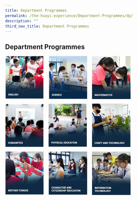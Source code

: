 ```yaml
---
title: Department Programmes
permalink: /the-huayi-experience/Department-Programmes/dp/
description: ""
third_nav_title: Department Programmes
---
```

## Department Programmes

<p><a href="/the-huayi-experience/Department-Programmes/el/">
<img style="width:25%;margin-right:15px;" align=left  src="/images/photo1669655599.jpeg">
</a></p>
<p><a href="/the-huayi-experience/Department-Programmes/sd/">
<img style="width:25%;margin-right:15px;" align=left  src="/images/photo1669655639.jpeg">
</a></p>
<p><a href="/the-huayi-experience/Department-Programmes/mathd/">
<img style="width:25%;margin-right:15px;" align=left  src="/images/photo1669655674.jpeg">
</a></p> <br clear=left>

<p><a href="/the-huayi-experience/Department-Programmes/humanitiesd/">
<img style="width:25%;margin-right:15px;" align=left  src="/images/photo1669655728.jpeg">
</a></p>
<p><a href="/the-huayi-experience/Department-Programmes/ped/">
<img style="width:25%;margin-right:15px;" align=left  src="/images/photo1669655737.jpeg">
</a></p>
<p><a href="/the-huayi-experience/Department-Programmes/cntd/">
<img style="width:25%;margin-right:15px;" align=left  src="/images/photo1669655747.jpeg">
</a></p> <br clear=left>

<p><a href="/the-huayi-experience/Department-Programmes/mtd/">
<img style="width:25%;margin-right:15px;" align=left  src="/images/photo1669655798.jpeg">
</a></p>
<p><a href="/the-huayi-experience/Department-Programmes/cced/">
<img style="width:25%;margin-right:15px;" align=left  src="/images/photo1669655807.jpeg">
</a></p>
<p><a href="/the-huayi-experience/Department-Programmes/itd/">
<img style="width:25%;margin-right:15px;" align=left  src="/images/photo1669655819.jpeg">
</a></p>